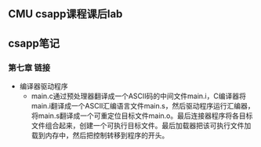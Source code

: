 ## CMU csapp课程课后lab
## csapp笔记
### 第七章 链接
* 编译器驱动程序
	* main.c通过预处理器翻译成一个ASCII码的中间文件main.i，C编译器将main.i翻译成一个ASCII汇编语言文件main.s，然后驱动程序运行汇编器，将main.s翻译成一个可重定位目标文件main.o。最后连接器程序将各目标文件组合起来，创建一个可执行目标文件。最后加载器把该可执行文件加载到内存中，然后把控制转移到程序的开头。
